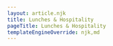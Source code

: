 ```yaml
---
layout: article.njk
title: Lunches & Hospitality
pageTitle: Lunches & Hospitality
templateEngineOverride: njk,md
---
```

<div class="centered">

</div>

